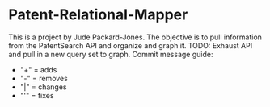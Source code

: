 # Patent-Relational-Mapper
This is a project by Jude Packard-Jones.
The objective is to pull information from the PatentSearch API and organize and graph it. 
TODO: Exhaust API and pull in a new query set to graph. 
Commit message guide:
- "+" = adds
- "-" = removes
- "|" = changes
- "'" = fixes  
